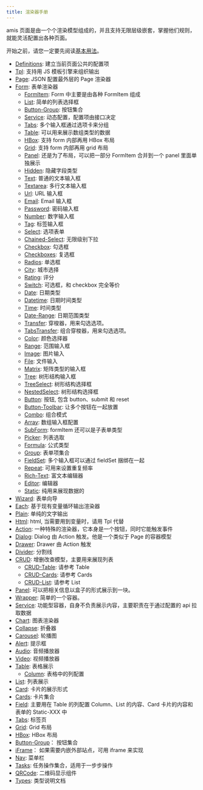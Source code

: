 ```yaml
---
title: 渲染器手册
---
```


amis 页面是由一个个渲染模型组成的，并且支持无限层级嵌套，掌握他们规则，就能灵活配置出各种页面。

开始之前，请您一定要先阅读[基本用法](./basic.md)。

- [Definitions](./renderers/Definitions.md): 建立当前页面公共的配置项
- [Tpl](./renderers/Tpl.md): 支持用 JS 模板引擎来组织输出
- [Page](./renderers/Page.md): JSON 配置最外层的 Page 渲染器
- [Form](./renderers/Form/Form.md): 表单渲染器
  - [FormItem](./renderers/Form/FormItem.md): Form 中主要是由各种 FormItem 组成
  - [List](./renderers/Form/List.md): 简单的列表选择框
  - [Button-Group](./renderers/Form/Button-Group.md): 按钮集合
  - [Service](./renderers/Form/Service.md): 动态配置，配置项由接口决定
  - [Tabs](./renderers/Form/Tabs.md): 多个输入框通过选项卡来分组
  - [Table](./renderers/Form/Table.md): 可以用来展示数组类型的数据
  - [HBox](./renderers/Form/HBox.md): 支持 form 内部再用 HBox 布局
  - [Grid](./renderers/Form/Grid.md): 支持 form 内部再用 grid 布局
  - [Panel](./renderers/Form/Panel.md): 还是为了布局，可以把一部分 FormItem 合并到一个 panel 里面单独展示
  - [Hidden](./renderers/Form/Hidden.md): 隐藏字段类型
  - [Text](./renderers/Form/Text.md): 普通的文本输入框
  - [Textarea](./renderers/Form/Textarea.md): 多行文本输入框
  - [Url](./renderers/Form/Url.md): URL 输入框
  - [Email](./renderers/Form/Email.md): Email 输入框
  - [Password](./renderers/Form/Password.md): 密码输入框
  - [Number](./renderers/Form/Number.md): 数字输入框
  - [Tag](./renderers/Form/Tag.md): 标签输入框
  - [Select](./renderers/Form/Select.md): 选项表单
  - [Chained-Select](./renderers/Form/Chained-Select.md): 无限级别下拉
  - [Checkbox](./renderers/Form/Checkbox.md): 勾选框
  - [Checkboxes](./renderers/Form/Checkboxes.md): 复选框
  - [Radios](./renderers/Form/Radios.md): 单选框
  - [City](./renderers/Form/City.md): 城市选择
  - [Rating](./renderers/Form/Rating.md): 评分
  - [Switch](./renderers/Form/Switch.md): 可选框，和 checkbox 完全等价
  - [Date](./renderers/Form/Date.md): 日期类型
  - [Datetime](./renderers/Form/Datetime.md): 日期时间类型
  - [Time](./renderers/Form/Time.md): 时间类型
  - [Date-Range](./renderers/Form/Date-Range.md): 日期范围类型
  - [Transfer](./renderers/Form/Transfer.md): 穿梭器，用来勾选选项。
  - [TabsTransfer](./renderers/Form/TabsTransfer.md): 组合穿梭器，用来勾选选项。
  - [Color](./renderers/Form/Color.md): 颜色选择器
  - [Range](./renderers/Form/Range.md): 范围输入框
  - [Image](./renderers/Form/Image.md): 图片输入
  - [File](./renderers/Form/File.md): 文件输入
  - [Matrix](./renderers/Form/Matrix.md): 矩阵类型的输入框
  - [Tree](./renderers/Form/Tree.md): 树形结构输入框
  - [TreeSelect](./renderers/Form/TreeSelect.md): 树形结构选择框
  - [NestedSelect](./renderers/Form/NestedSelect.md): 树形结构选择框
  - [Button](./renderers/Form/Button.md): 按钮, 包含 button、submit 和 reset
  - [Button-Toolbar](./renderers/Form/Button-Toolbar.md): 让多个按钮在一起放置
  - [Combo](./renderers/Form/Combo.md): 组合模式
  - [Array](./renderers/Form/Array.md): 数组输入框配置
  - [SubForm](./renderers/Form/SubForm.md): formItem 还可以是子表单类型
  - [Picker](./renderers/Form/Picker.md): 列表选取
  - [Formula](./renderers/Form/Formula.md): 公式类型
  - [Group](./renderers/Form/Group.md): 表单项集合
  - [FieldSet](./renderers/Form/FieldSet.md): 多个输入框可以通过 fieldSet 捆绑在一起
  - [Repeat](./renderers/Form/Repeat.md): 可用来设置重复频率
  - [Rich-Text](./renderers/Form/Rich-Text.md): 富文本编辑器
  - [Editor](./renderers/Form/Editor.md): 编辑器
  - [Static](./renderers/Static.md): 纯用来展现数据的
- [Wizard](./renderers/Wizard.md): 表单向导
- [Each](./renderers/Each.md): 基于现有变量循环输出渲染器
- [Plain](./renderers/Plain.md): 单纯的文字输出
- [Html](./renderers/Html.md): html, 当需要用到变量时，请用 Tpl 代替
- [Action](./renderers/Action.md): 一种特殊的渲染器，它本身是一个按钮，同时它能触发事件
- [Dialog](./renderers/Dialog.md): Dialog 由 Action 触发。他是一个类似于 Page 的容器模型
- [Drawer](./renderers/Drawer.md): Drawer 由 Action 触发
- [Divider](./renderers/Divider.md): 分割线
- [CRUD](./renderers/CRUD.md): 增删改查模型，主要用来展现列表
  - [CRUD-Table](./renderers/CRUD-Table.md): 请参考 Table
  - [CRUD-Cards](./renderers/CRUD-Cards.md): 请参考 Cards
  - [CRUD-List](./renderers/CRUD-List.md): 请参考 List
- [Panel](./renderers/Panel.md): 可以把相关信息以盒子的形式展示到一块。
- [Wrapper](./renderers/Wrapper.md): 简单的一个容器。
- [Service](./renderers/Service.md): 功能型容器，自身不负责展示内容，主要职责在于通过配置的 api 拉取数据
- [Chart](./renderers/Chart.md): 图表渲染器
- [Collapse](./renderers/Collapse.md): 折叠器
- [Carousel](./renderers/Carousel.md): 轮播图
- [Alert](./renderers/Alert.md): 提示框
- [Audio](./renderers/Audio.md): 音频播放器
- [Video](./renderers/Video.md): 视频播放器
- [Table](./renderers/Table.md): 表格展示
  - [Column](./renderers/Column.md): 表格中的列配置
- [List](./renderers/List.md): 列表展示
- [Card](./renderers/Card.md): 卡片的展示形式
- [Cards](./renderers/Cards.md): 卡片集合
- [Field](./renderers/Field.md): 主要用在 Table 的列配置 Column、List 的内容、Card 卡片的内容和表单的 Static-XXX 中
- [Tabs](./renderers/Tabs.md): 标签页
- [Grid](./renderers/Grid.md): Grid 布局
- [HBox](./renderers/HBox.md): HBox 布局
- [Button-Group](./renderers/Button-Group.md)： 按钮集合
- [iFrame](./renderers/iFrame.md)： 如果需要内嵌外部站点，可用 iframe 来实现
- [Nav](./renderers/Nav.md): 菜单栏
- [Tasks](./renderers/Tasks.md): 任务操作集合，适用于一步步操作
- [QRCode](./renderers/QRCode.md): 二维码显示组件
- [Types](./renderers/Types.md): 类型说明文档
